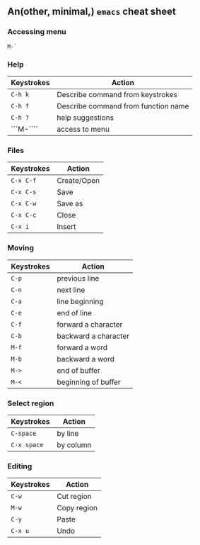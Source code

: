 ## An(other, minimal,) `emacs` cheat sheet

### Accessing menu
```
M-`
```

### Help

|Keystrokes  | Action     |
|------------|------------|
|`C-h k`| Describe command from keystrokes|
|`C-h f`| Describe command from function name|
|`C-h ?`| help suggestions|
|```M-````| access to menu|


### Files

|Keystrokes  | Action|
|------------|------------
|`C-x C-f`   | Create/Open|
|`C-x C-s`   | Save|
|`C-x C-w`   | Save as|
|`C-x C-c`   | Close|
|`C-x i`     | Insert|

### Moving

|Keystrokes  | Action|
|------------|------------
|`C-p `      | previous line|
|`C-n `      | next line|
|`C-a `      | line beginning|
|`C-e `      | end of line|
|`C-f `      | forward a character|
|`C-b `      | backward a character|
|`M-f `      | forward a word|
|`M-b `      | backward a word|
|`M-> `      | end of buffer|
|`M-< `      | beginning of buffer|

### Select region

|Keystrokes  | Action|
|------------|------------
|`C-space`     | by line
|`C-x space`   | by column

### Editing

|Keystrokes  | Action|
|------------|------------
|`C-w `      | Cut region|
|`M-w`       | Copy region|
|`C-y`       | Paste|
|`C-x u`     | Undo|
